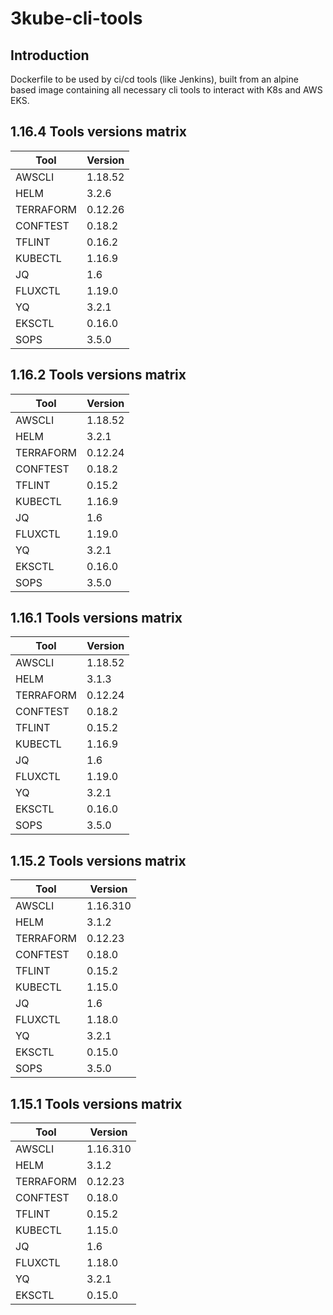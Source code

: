 # 3kube-cli-tools

## Introduction

Dockerfile to be used by ci/cd tools (like Jenkins), built from an alpine based image containing all necessary cli tools to interact with K8s and AWS EKS.

## 1.16.4 Tools versions matrix

| Tool  | Version  |
|---|---|
| AWSCLI | 1.18.52 |
| HELM | 3.2.6 |
| TERRAFORM | 0.12.26 |
| CONFTEST | 0.18.2 |
| TFLINT | 0.16.2 |
| KUBECTL | 1.16.9 |
| JQ | 1.6 |
| FLUXCTL | 1.19.0 |
| YQ | 3.2.1 |
| EKSCTL | 0.16.0 |
| SOPS | 3.5.0 |

## 1.16.2 Tools versions matrix

| Tool  | Version  |
|---|---|
| AWSCLI | 1.18.52 |
| HELM | 3.2.1 |
| TERRAFORM | 0.12.24 |
| CONFTEST | 0.18.2 |
| TFLINT | 0.15.2 |
| KUBECTL | 1.16.9 |
| JQ | 1.6 |
| FLUXCTL | 1.19.0 |
| YQ | 3.2.1 |
| EKSCTL | 0.16.0 |
| SOPS | 3.5.0 |

## 1.16.1 Tools versions matrix

| Tool  | Version  |
|---|---|
| AWSCLI | 1.18.52 |
| HELM | 3.1.3 |
| TERRAFORM | 0.12.24 |
| CONFTEST | 0.18.2 |
| TFLINT | 0.15.2 |
| KUBECTL | 1.16.9 |
| JQ | 1.6 |
| FLUXCTL | 1.19.0 |
| YQ | 3.2.1 |
| EKSCTL | 0.16.0 |
| SOPS | 3.5.0 |

## 1.15.2 Tools versions matrix

| Tool  | Version  |
|---|---|
| AWSCLI | 1.16.310 |
| HELM | 3.1.2 |
| TERRAFORM | 0.12.23 |
| CONFTEST | 0.18.0 |
| TFLINT | 0.15.2 |
| KUBECTL | 1.15.0 |
| JQ | 1.6 |
| FLUXCTL | 1.18.0 |
| YQ | 3.2.1 |
| EKSCTL | 0.15.0 |
| SOPS | 3.5.0 |

## 1.15.1 Tools versions matrix

| Tool  | Version  |
|---|---|
| AWSCLI | 1.16.310 |
| HELM | 3.1.2 |
| TERRAFORM | 0.12.23 |
| CONFTEST | 0.18.0 |
| TFLINT | 0.15.2 |
| KUBECTL | 1.15.0 |
| JQ | 1.6 |
| FLUXCTL | 1.18.0 |
| YQ | 3.2.1 |
| EKSCTL | 0.15.0 |
